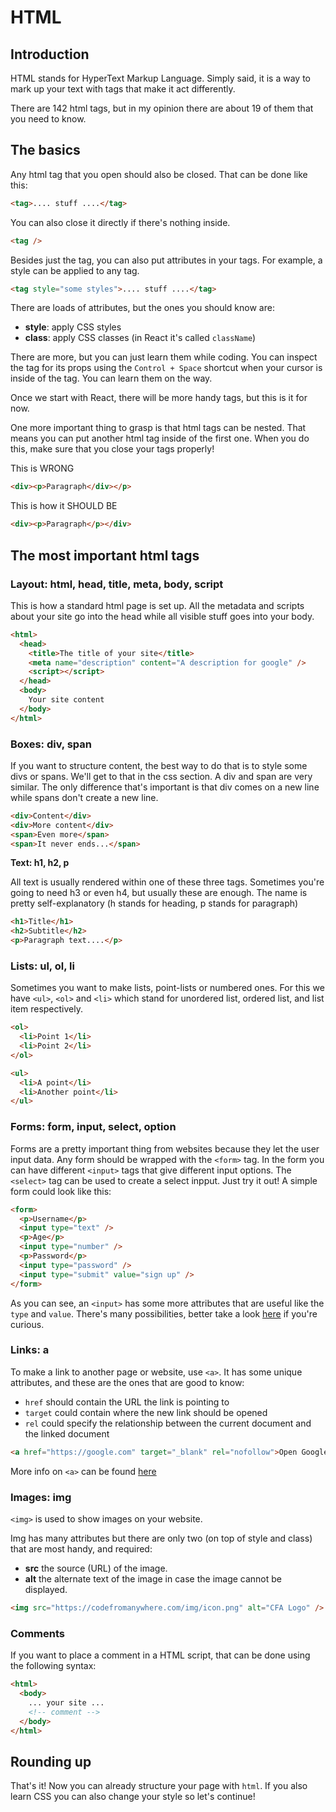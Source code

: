 # HTML

## Introduction

HTML stands for HyperText Markup Language. Simply said, it is a way to mark up your text with tags that make it act differently.

There are 142 html tags, but in my opinion there are about 19 of them that you need to know.

## The basics

Any html tag that you open should also be closed. That can be done like this:

```html
<tag>.... stuff ....</tag>
```

You can also close it directly if there's nothing inside.

```html
<tag />
```

Besides just the tag, you can also put attributes in your tags. For example, a style can be applied to any tag.

```html
<tag style="some styles">.... stuff ....</tag>
```

There are loads of attributes, but the ones you should know are:

- **style**: apply CSS styles
- **class**: apply CSS classes (in React it's called `className`)

There are more, but you can just learn them while coding. You can inspect the tag for its props using the `Control + Space` shortcut when your cursor is inside of the tag. You can learn them on the way.

Once we start with React, there will be more handy tags, but this is it for now.

One more important thing to grasp is that html tags can be nested. That means you can put another html tag inside of the first one. When you do this, make sure that you close your tags properly!

This is WRONG

```html
<div><p>Paragraph</div></p>
```

This is how it SHOULD BE

```html
<div><p>Paragraph</p></div>
```

## The most important html tags

### Layout: html, head, title, meta, body, script

This is how a standard html page is set up.
All the metadata and scripts about your site go into the head while all visible stuff goes into your body.

```html
<html>
  <head>
    <title>The title of your site</title>
    <meta name="description" content="A description for google" />
    <script></script>
  </head>
  <body>
    Your site content
  </body>
</html>
```

### Boxes: div, span

If you want to structure content, the best way to do that is to style some divs or spans. We'll get to that in the css section. A div and span are very similar. The only difference that's important is that div comes on a new line while spans don't create a new line.

```html
<div>Content</div>
<div>More content</div>
<span>Even more</span>
<span>It never ends...</span>
```

**Text: h1, h2, p**

All text is usually rendered within one of these three tags. Sometimes you're going to need h3 or even h4, but usually these are enough. The name is pretty self-explanatory (h stands for heading, p stands for paragraph)

```html
<h1>Title</h1>
<h2>Subtitle</h2>
<p>Paragraph text....</p>
```

### Lists: ul, ol, li

Sometimes you want to make lists, point-lists or numbered ones. For this we have `<ul>`, `<ol>` and `<li>` which stand for unordered list, ordered list, and list item respectively.

```html
<ol>
  <li>Point 1</li>
  <li>Point 2</li>
</ol>

<ul>
  <li>A point</li>
  <li>Another point</li>
</ul>
```

### Forms: form, input, select, option

Forms are a pretty important thing from websites because they let the user input data. Any form should be wrapped with the `<form>` tag. In the form you can have different `<input>` tags that give different input options. The `<select>` tag can be used to create a select inpput. Just try it out! A simple form could look like this:

```html
<form>
  <p>Username</p>
  <input type="text" />
  <p>Age</p>
  <input type="number" />
  <p>Password</p>
  <input type="password" />
  <input type="submit" value="sign up" />
</form>
```

As you can see, an `<input>` has some more attributes that are useful like the `type` and `value`. There's many possibilities, better take a look [here](https://www.w3schools.com/tags/tag_input.asp) if you're curious.

### Links: a

To make a link to another page or website, use `<a>`. It has some unique attributes, and these are the ones that are good to know:

- `href` should contain the URL the link is pointing to
- `target` could contain where the new link should be opened
- `rel` could specify the relationship between the current document and the linked document

```html
<a href="https://google.com" target="_blank" rel="nofollow">Open Google</a>
```

More info on `<a>` can be found [here](https://www.w3schools.com/tags/tag_a.asp)

### Images: img

`<img>` is used to show images on your website.

Img has many attributes but there are only two (on top of style and class) that are most handy, and required:

- **src** the source (URL) of the image.
- **alt** the alternate text of the image in case the image cannot be displayed.

```html
<img src="https://codefromanywhere.com/img/icon.png" alt="CFA Logo" />
```

### Comments

If you want to place a comment in a HTML script, that can be done using the following syntax:

```html
<html>
  <body>
    ... your site ...
    <!-- comment -->
  </body>
</html>
```

## Rounding up

That's it! Now you can already structure your page with `html`. If you also learn CSS you can also change your style so let's continue!
